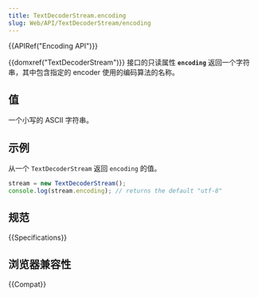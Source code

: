 ```yaml
---
title: TextDecoderStream.encoding
slug: Web/API/TextDecoderStream/encoding
---
```

{{APIRef("Encoding API")}}

{{domxref("TextDecoderStream")}} 接口的只读属性 **`encoding`** 返回一个字符串，其中包含指定的 encoder 使用的编码算法的名称。

## 值

一个小写的 ASCII 字符串。

## 示例

从一个 `TextDecoderStream` 返回 `encoding` 的值。

```js
stream = new TextDecoderStream();
console.log(stream.encoding); // returns the default "utf-8"
```

## 规范

{{Specifications}}

## 浏览器兼容性

{{Compat}}
